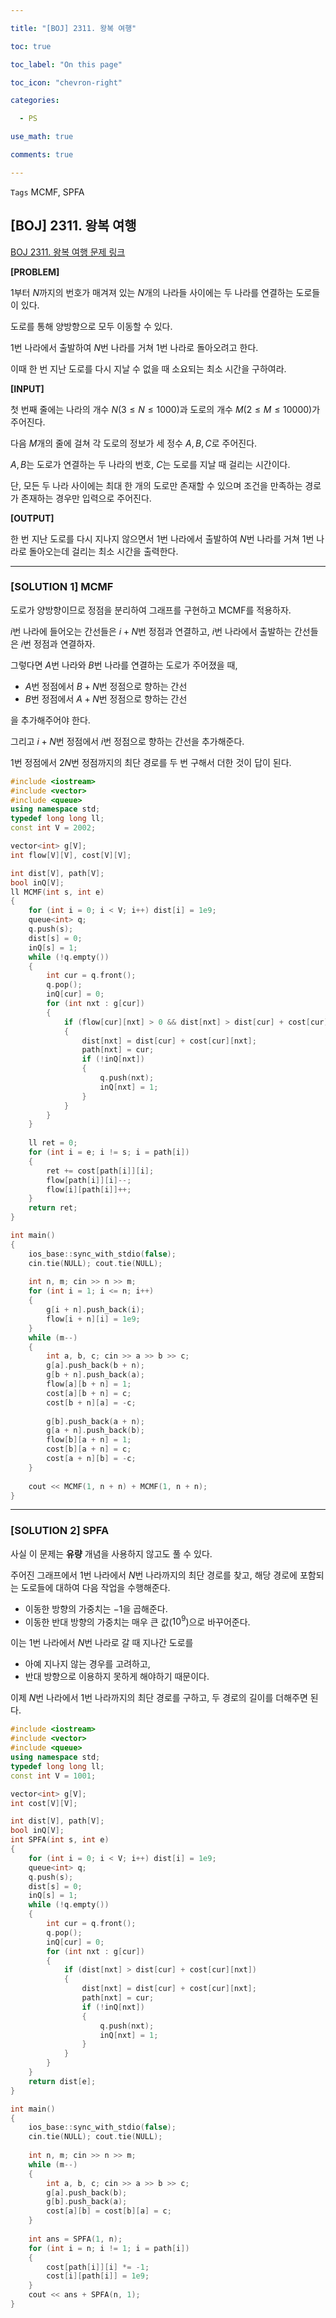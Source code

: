 ```yaml
---

title: "[BOJ] 2311. 왕복 여행"

toc: true

toc_label: "On this page"

toc_icon: "chevron-right"

categories:

  - PS

use_math: true

comments: true

---
```


`Tags` MCMF, SPFA

## [BOJ] 2311. 왕복 여행

[BOJ 2311. 왕복 여행 문제 링크](https://www.acmicpc.net/problem/2311)

**[PROBLEM]**

$1$부터 $N$까지의 번호가 매겨져 있는 $N$개의 나라들 사이에는 두 나라를 연결하는 도로들이 있다.

도로를 통해 양방향으로 모두 이동할 수 있다.

$1$번 나라에서 출발하여 $N$번 나라를 거쳐 $1$번 나라로 돌아오려고 한다.

이때 한 번 지난 도로를 다시 지날 수 없을 때 소요되는 최소 시간을 구하여라.

**[INPUT]**

첫 번째 줄에는 나라의 개수 $N$($3 \leq N \leq 1000$)과 도로의 개수 $M$($2 \leq M \leq 10000$)가 주어진다.

다음 $M$개의 줄에 걸쳐 각 도로의 정보가 세 정수 $A, B, C$로 주어진다.

$A, B$는 도로가 연결하는 두 나라의 번호, $C$는 도로를 지날 때 걸리는 시간이다.

단, 모든 두 나라 사이에는 최대 한 개의 도로만 존재할 수 있으며 조건을 만족하는 경로가 존재하는 경우만 입력으로 주어진다.

**[OUTPUT]**

한 번 지난 도로를 다시 지나지 않으면서 $1$번 나라에서 출발하여 $N$번 나라를 거쳐 $1$번 나라로 돌아오는데 걸리는 최소 시간을 출력한다.

---

### [SOLUTION 1] MCMF

도로가 양방향이므로 정점을 분리하여 그래프를 구현하고 MCMF를 적용하자.

$i$번 나라에 들어오는 간선들은 $i + N$번 정점과 연결하고, $i$번 나라에서 출발하는 간선들은 $i$번 정점과 연결하자.

그렇다면 $A$번 나라와 $B$번 나라를 연결하는 도로가 주어졌을 때,

- $A$번 정점에서 $B + N$번 정점으로 향하는 간선
- $B$번 정점에서 $A + N$번 정점으로 향하는 간선

을 추가해주어야 한다.

그리고 $i + N$번 정점에서 $i$번 정점으로 향하는 간선을 추가해준다.

$1$번 정점에서 $2N$번 정점까지의 최단 경로를 두 번 구해서 더한 것이 답이 된다.

```cpp
#include <iostream>
#include <vector>
#include <queue>
using namespace std;
typedef long long ll;
const int V = 2002;

vector<int> g[V];
int flow[V][V], cost[V][V];

int dist[V], path[V];
bool inQ[V];
ll MCMF(int s, int e)
{
    for (int i = 0; i < V; i++) dist[i] = 1e9;
    queue<int> q;
    q.push(s);
    dist[s] = 0;
    inQ[s] = 1;
    while (!q.empty())
    {
        int cur = q.front();
        q.pop();
        inQ[cur] = 0;
        for (int nxt : g[cur])
        {
            if (flow[cur][nxt] > 0 && dist[nxt] > dist[cur] + cost[cur][nxt])
            {
                dist[nxt] = dist[cur] + cost[cur][nxt];
                path[nxt] = cur;
                if (!inQ[nxt])
                {
                    q.push(nxt);
                    inQ[nxt] = 1;
                }
            }
        }
    }
    
    ll ret = 0;
    for (int i = e; i != s; i = path[i])
    {
        ret += cost[path[i]][i];
        flow[path[i]][i]--;
        flow[i][path[i]]++;
    }
    return ret;
} 

int main()
{
    ios_base::sync_with_stdio(false);
    cin.tie(NULL); cout.tie(NULL);
    
    int n, m; cin >> n >> m;
    for (int i = 1; i <= n; i++)
    {
        g[i + n].push_back(i);
        flow[i + n][i] = 1e9;
    }
    while (m--)
    {
        int a, b, c; cin >> a >> b >> c;
        g[a].push_back(b + n);
        g[b + n].push_back(a);
        flow[a][b + n] = 1;
        cost[a][b + n] = c;
        cost[b + n][a] = -c;
        
        g[b].push_back(a + n);
        g[a + n].push_back(b);
        flow[b][a + n] = 1;
        cost[b][a + n] = c;
        cost[a + n][b] = -c;
    }
    
    cout << MCMF(1, n + n) + MCMF(1, n + n);
}
```

---

### [SOLUTION 2] SPFA

사실 이 문제는 **유량** 개념을 사용하지 않고도 풀 수 있다.

주어진 그래프에서 $1$번 나라에서 $N$번 나라까지의 최단 경로를 찾고, 해당 경로에 포함되는 도로들에 대하여 다음 작업을 수행해준다.

- 이동한 방향의 가중치는 $-1$을 곱해준다.
- 이동한 반대 방향의 가중치는 매우 큰 값($10^9$)으로 바꾸어준다.

이는 $1$번 나라에서 $N$번 나라로 갈 때 지나간 도로를

- 아예 지나지 않는 경우를 고려하고,
- 반대 방향으로 이용하지 못하게 해야하기 때문이다.

이제 $N$번 나라에서 $1$번 나라까지의 최단 경로를 구하고, 두 경로의 길이를 더해주면 된다.

```cpp
#include <iostream>
#include <vector>
#include <queue>
using namespace std;
typedef long long ll;
const int V = 1001;

vector<int> g[V];
int cost[V][V];

int dist[V], path[V];
bool inQ[V];
int SPFA(int s, int e)
{
    for (int i = 0; i < V; i++) dist[i] = 1e9;
    queue<int> q;
    q.push(s);
    dist[s] = 0;
    inQ[s] = 1;
    while (!q.empty())
    {
        int cur = q.front();
        q.pop();
        inQ[cur] = 0;
        for (int nxt : g[cur])
        {
            if (dist[nxt] > dist[cur] + cost[cur][nxt])
            {
                dist[nxt] = dist[cur] + cost[cur][nxt];
                path[nxt] = cur;
                if (!inQ[nxt])
                {
                    q.push(nxt);
                    inQ[nxt] = 1;
                }
            }
        }
    }
    return dist[e];
} 

int main()
{
    ios_base::sync_with_stdio(false);
    cin.tie(NULL); cout.tie(NULL);
    
    int n, m; cin >> n >> m;
    while (m--)
    {
        int a, b, c; cin >> a >> b >> c;
        g[a].push_back(b);
        g[b].push_back(a);
        cost[a][b] = cost[b][a] = c;
    }
    
    int ans = SPFA(1, n);
    for (int i = n; i != 1; i = path[i])
    {
        cost[path[i]][i] *= -1;
        cost[i][path[i]] = 1e9;
    }
    cout << ans + SPFA(n, 1);
}
```




